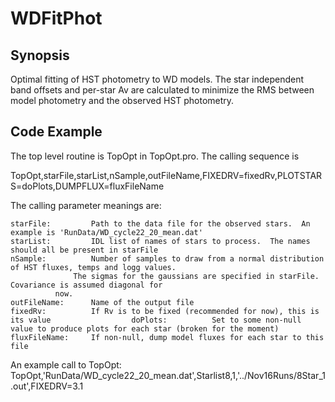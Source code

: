 # WDFitPhot

## Synopsis

Optimal fitting of HST photometry to WD models.  The star independent
band offsets and per-star Av are calculated to minimize the RMS
between model photometry and the observed HST photometry.

## Code Example

The top level routine is TopOpt in TopOpt.pro.  The calling sequence is

TopOpt,starFile,starList,nSample,outFileName,FIXEDRV=fixedRv,PLOTSTARS=doPlots,DUMPFLUX=fluxFileName

The calling parameter meanings are:

    starFile:	      Path to the data file for the observed stars.  An example is 'RunData/WD_cycle22_20_mean.dat'
    starList:	      IDL list of names of stars to process.  The names should all be present in starFile
    nSample:	      Number of samples to draw from a normal distribution of HST fluxes, temps and logg values. 
    		      The sigmas for the gaussians are specified in starFile.  Covariance is assumed diagonal for
		      now.
    outFileName:      Name of the output file
    fixedRv:	      If Rv is to be fixed (recommended for now), this is its value					 doPlots:          Set to some non-null value to produce plots for each star (broken for the moment)
    fluxFileName:     If non-null, dump model fluxes for each star to this file

An example call to TopOpt:
   TopOpt,'RunData/WD_cycle22_20_mean.dat',Starlist8,1,'../Nov16Runs/8Star_1.out',FIXEDRV=3.1